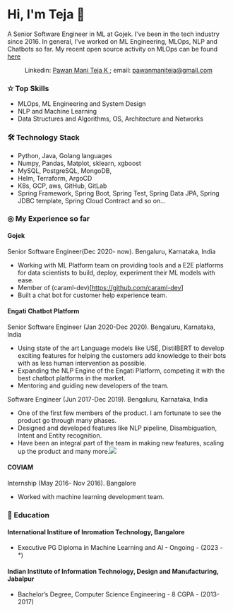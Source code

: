 # Hi, I'm Teja 👋
A Senior Software Engineer in ML at Gojek. I've been in the tech industry since 2016.
In general, I've worked on ML Engineering, MLOps, NLP and Chatbots so far. My recent open source activity on MLOps can be found <a href="https://github.com/caraml-dev"> here </a> 

<p align='center'>  
   Linkedin: <a href="https://www.linkedin.com/in/mani-teja-6b744291"> 
       Pawan Mani Teja K
   </a>;
   email: <a href='mailto:pawanmaniteja@gmail.com'>pawanmaniteja@gmail.com</a>
</p>


### ✫ Top Skills
* MLOps, ML Engineering and System Design
* NLP and Machine Learning
* Data Structures and Algorithms, OS, Architecture and Networks

### 🛠 Technology Stack
*   Python, Java, Golang languages
*   Numpy, Pandas, Matplot, sklearn, xgboost
*   MySQL, PostgreSQL, MongoDB, 
*   Helm, Terraform, ArgoCD
*   K8s, GCP, aws, GitHub, GitLab
*   Spring Framework, Spring Boot, Spring Test, Spring Data JPA, Spring JDBC template, Spring Cloud Contract and so on...

### ◎ My Experience so far
#### Gojek 
Senior Software Engineer(Dec 2020- now). Bengaluru, Karnataka, India
* Working with ML Platform team on providing tools and a E2E platforms for data scientists to build, deploy, experiment their ML models with ease. 
* Member of (caraml-dev)[https://github.com/caraml-dev]
* Built a chat bot for customer help experience team. 

#### Engati Chatbot Platform 
Senior Software Engineer (Jan 2020-Dec 2020). Bengaluru, Karnataka, India
- Using state of the art Language models like USE, DistilBERT to develop exciting features for helping the customers add knowledge to their bots with as less human intervention as possible. 
- Expanding the NLP Engine of the Engati Platform, competing it with the best chatbot platforms in the market. 
- Mentoring and guiding new developers of the team.

Software Engineer (Jun 2017-Dec 2019). Bengaluru, Karnataka, India
- One of the first few members of the product. I am fortunate to see the product go through many phases.
- Designed and developed features like NLP pipeline, Disambiguation, Intent and Entity recognition. 
- Have been an integral part of the team in making new features, scaling up the product and many more.![](Aspose.Words.0aef16fb-ef36-4fd7-8f07-6a1c911c5ee9.003.png)

#### COVIAM
Internship (May 2016- Nov 2016). Bangalore
- Worked with machine learning development team.

### 📖 Education

#### International Institure of Inromation Technology, Bangalore
- Executive PG Diploma in Machine Learning and AI - Ongoing - (2023 - *)

#### Indian Institute of Information Technology, Design and Manufacturing, Jabalpur
- Bachelor’s Degree, Computer Science Engineering - 8 CGPA - (2013-2017)

